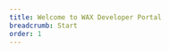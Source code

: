 ```yaml
---
title: Welcome to WAX Developer Portal
breadcrumb: Start
order: 1
---
```


<ContentColumns :ltr="false">
  <template v-slot:first>
    <div>
      <h1>WAX Developer Portal</h1>
      <p>Our mission is to empower developers like you to build innovative applications, NFT marketplaces, decentralized finance (DeFi) tools, and community-driven experiences on the WAX blockchain. With user-friendly infrastructure, robust technical capabilities, and a thriving community, WAX provides the perfect environment to turn your ideas into reality.
      </p>
      <p>
      Inside the WAX Developer Portal, you'll find a wealth of resources to guide you on your development journey. From detailed documentation and tutorials to practical examples and best practices, we've got you covered. Explore the core concepts of the WAX blockchain, learn about its consensus mechanism, understand the role of the WAXP token, and discover how to leverage WAX governance and interoperability features.
      </p>
    </div>
  </template>
  <template v-slot:second>
    <div>
      <br>
      <br>
      <br>
      <ImageWithAspect src="/assets/images/front-cube.png" />
    </div>
  </template>
</ContentColumns>

<ContentLinks>
  <template v-slot:content>
    <h1>LEARN</h1>
    <p>Expand your understanding of blockchain technology and the intricacies of the WAX ecosystem. Discover the mechanics behind the WAX consensus, explore smart contract development, and master essential tools like MyCloudWallet. Dive into our curated resources and empower yourself with in-depth knowledge to navigate the world of blockchain with confidence.</p>
  </template>
  <template v-slot:items>
    <ContentLinkItem href="/learn/about-wax/" text="About WAX" />
    <ContentLinkItem href="/learn/my-cloud-wallet/" text="My Cloud Wallet" />
  </template>
</ContentLinks>

<ContentLinks>
  <template v-slot:content>
    <h1>BUILD</h1>
    <p>Ignite your development skills with the Build section. Dive into Smart Contract and dApp development, leverage powerful ecosystem tools, and unleash your creativity with comprehensive guides, tutorials, and resources. Build innovative blockchain applications and bring your ideas to life on the WAX platform.</p>
  </template>
  <template v-slot:items>
    <ContentLinkItem href="/build/dapp-development/docker-setup/" text="Run WAX on Docker - Quickstart" />
    <ContentLinkItem href="/build/dapp-development/wax-blockchain-setup/" text="Run WAX natively" />
    <ContentLinkItem href="/build/dapp-development/wax-cdt/" text="Learn about the WAX Contract Development Toolkit (WAX-CDT)" />
    <ContentLinkItem href="/build/dapp-development/setup-local-dapp-environment/" text="Set Up a Local dApp Environment" />
    <ContentLinkItem href="/build/dapp-development/smart-contract-quickstart/" text="Smart Contract Quickstart" />
    <ContentLinkItem href="/build/api-reference/rpc_api" text="WAX RPC API" />
    <ContentLinkItem href="/build/api-reference/cdt_api" text="WAX-CDT API" />
  </template>
</ContentLinks>

<ContentLinks>
  <template v-slot:content>
    <h1>OPERATE</h1>
    <p>Elevate your blockchain operations with the Operate section. Master the art of managing blockchain infrastructure, explore node operation, and provision essential APIs. Enhance security, optimize performance, and ensure the seamless operation of your WAX ecosystem. Harness the power of operating blockchain with our comprehensive guides and resources.</p>
  </template>
  <template v-slot:items>
    <ContentLinkItem href="/operate/wax-bp/" text="Node Operator Basics" />
    <ContentLinkItem href="/operate/atomic-assets/" text="Setup and Run your own Atomic Assets API" />
    <ContentLinkItem href="/operate/wax-infrastructure/" text="In-Depth Guides for Node and API operators" />
  </template>
</ContentLinks>

<ContentLinks>
  <template v-slot:content>
    <h1>CREATE</h1>
    <p>Unleash your creativity in the Create section. Discover the tools and possibilities of the WAX blockchain to launch digital assets, NFTs, and community-powered tools. Learn about creation tools, marketplaces, DeFi options, and more to enrich and engage your community. Bring your vision to life on the WAX platform.</p>
  </template>
  <template v-slot:items>
    <ContentLinkItem href="/create/awesome-wax/" text="Awesome WAX" />
    <ContentLinkItem href="/create/docs/" text="Help us improve the docs!" />
  </template>
</ContentLinks>

<ChildTableOfContents :max="2" title="More inside this section" />

